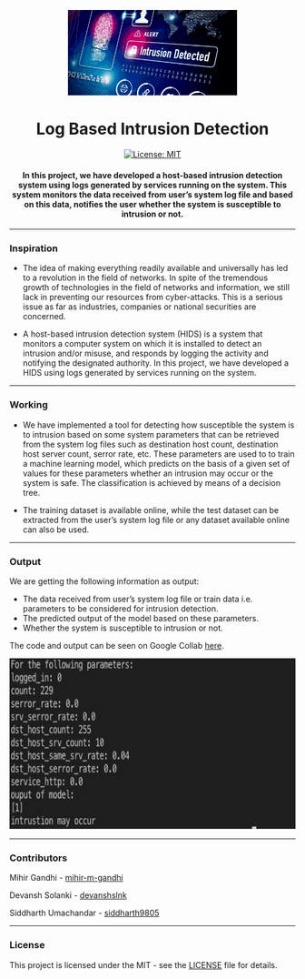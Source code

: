 <p align="center">
  <a href="" rel="noopener">
 <img height=150px src="./intrusion-detection.png" alt="Intrusion-Detection"></a>
</p>

<h1 align="center">Log Based Intrusion Detection</h1>

<div align="center">

[![License: MIT](https://img.shields.io/badge/License-MIT-green.svg)](https://opensource.org/licenses/MIT)

<h4> In this project, we have developed a host-based intrusion detection system using logs generated by services running on the system. This system monitors the data received from user’s system log file and based on this data, notifies the user whether the system is susceptible to intrusion or not. </h4>

</div>

-----------------------------------------
### Inspiration

* The idea of making everything readily available and universally has led to a revolution in the field of networks. In spite of the tremendous growth of technologies in the field of networks and information, we still lack in preventing our resources from cyber-attacks. This is a serious issue as far as industries, companies or national securities are concerned. 

* A host-based intrusion detection system (HIDS) is a system that monitors a computer system on which it is installed to detect an intrusion and/or misuse, and responds by logging the activity and notifying the designated authority. In this project, we have developed a HIDS using logs generated by services running on the system.

------------------------------------------
### Working

* We have implemented a tool for detecting how susceptible the system is to intrusion based on some system parameters that can be retrieved from the system log files such as destination host count, destination host server count, serror rate, etc. These parameters are used to to train a machine learning model, which predicts on the basis of a given set of values for these parameters whether an intrusion may occur or the system is safe. The classification is achieved by means of a decision tree. 

* The training dataset is available online, while the test dataset can be extracted from the user’s system log file or any dataset available online can also be used. 

------------------------------------------
### Output

We are getting the following information as output:
* The data received from user’s system log file or train data i.e. parameters to be considered for intrusion detection.
* The predicted output of the model based on these parameters.
* Whether the system is susceptible to intrusion or not.

The code and output can be seen on Google Collab [here]().

<p align="center">
  <a href="" rel="noopener">
 <img height=300px src="./output.png" alt="Output"></a>
</p>
  
------------------------------------------
### Contributors

Mihir Gandhi - [mihir-m-gandhi](https://github.com/mihir-m-gandhi)

Devansh Solanki - [devanshslnk](https://github.com/devanshslnk/)

Siddharth Umachandar - [siddharth9805](https://github.com/siddharth9805/)

------------------------------------------
### License
This project is licensed under the MIT - see the [LICENSE](./LICENSE) file for details.
